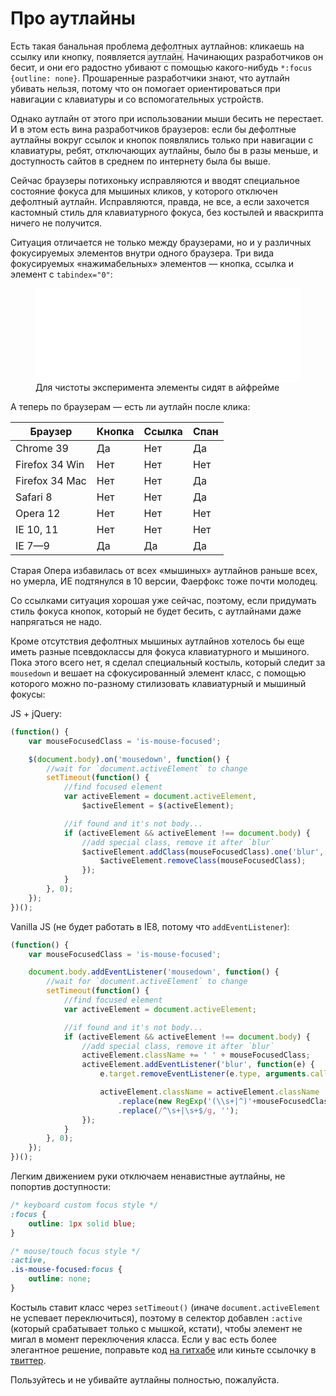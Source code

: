 <style>
.outline-demo {
    outline: 1px dotted #666;
}
</style>

# Про аутлайны

Есть такая банальная проблема дефолтных аутлайнов: кликаешь на ссылку или кнопку, появляется <span class="outline-demo js-outline-demo">аутлайн</span>. Начинающих разработчиков он бесит, и они его радостно убивают с помощью какого-нибудь `*:focus {outline: none}`. Прошаренные разработчики знают, что аутлайн убивать нельзя, потому что он помогает ориентироваться при навигации с клавиатуры и со вспомогательных устройств.

<script>
    const focusedElement = document.querySelector(':focus');
    const testElement = document.createElement('span');
    testElement.setAttribute('tabindex', '0');
    Object.assign(testElement.style, {
        position: 'absolute',
        left: 0,
        top: document.body.scrollTop + 'px',
        opacity: 0
    });
    document.body.appendChild(testElement);
    testElement.focus();
    const computedStyle = getComputedStyle(testElement);
    const outlineStyle = computedStyle.outline;
    const demoElement = document.querySelector('.js-outline-demo');

    if (
        outlineStyle &&
        computedStyle.outlineStyle !== 'none'
    ) {
        demoElement.style.outline = outlineStyle;
    }

    testElement.blur();
    testElement.remove();
    if (focusedElement) {
        focusedElement.focus();
    }
</script>

Однако аутлайн от этого при использовании мыши бесить не перестает. И в этом есть вина разработчиков браузеров: если бы дефолтные аутлайны вокруг ссылок и кнопок появлялись только при навигации с клавиатуры, ребят, отключающих аутлайны, было бы в разы меньше, и доступность сайтов в среднем по интернету была бы выше.

Сейчас браузеры потихоньку исправляются и вводят специальное состояние фокуса для мышиных кликов, у которого отключен дефолтный аутлайн. Исправляются, правда, не все, а если захочется кастомный стиль для клавиатурного фокуса, без костылей и яваскрипта ничего не получится.

Ситуация отличается не только между браузерами, но и у различных фокусируемых элементов внутри одного браузера. Три вида фокусируемых «нажимабельных» элементов — кнопка, ссылка и элемент с `tabindex="0"`:

<figure>
    <iframe class="demo-frame js-demo-frame" width="100%" src="/demos/outline-demo/" frameborder="0"></iframe>
    <figcaption>
        Для чистоты эксперимента элементы сидят в айфрейме
    </figcaption>
</figure>

А теперь по браузерам — есть ли аутлайн после клика:

<div class="table-holder">
    <table>
        <thead>
            <tr>
                <th>Браузер</th>
                <th>Кнопка</th>
                <th>Ссылка</th>
                <th>Спан</th>
            </tr>
        </thead>
        <tbody>
            <tr>
                <td>Chrome 39</td>
                <td class="is-false">Да</td>
                <td class="is-true">Нет</td>
                <td class="is-false">Да</td>
            </tr>
            <tr>
                <td>Firefox 34 Win </td>
                <td class="is-true">Нет</td>
                <td class="is-true">Нет</td>
                <td class="is-true">Нет</td>
            </tr>
            <tr>
                <td>Firefox 34 Mac </td>
                <td class="is-true">Нет</td>
                <td class="is-true">Нет</td>
                <td class="is-false">Да</td>
            </tr>
            <tr>
                <td>Safari 8</td>
                <td class="is-true">Нет</td>
                <td class="is-true">Нет</td>
                <td class="is-false">Да</td>
            </tr>
            <tr>
                <td>Opera 12</td>
                <td class="is-true">Нет</td>
                <td class="is-true">Нет</td>
                <td class="is-true">Нет</td>
            </tr>
            <tr>
                <td>IE 10, 11</td>
                <td class="is-true">Нет</td>
                <td class="is-true">Нет</td>
                <td class="is-true">Нет</td>
            </tr>
            <tr>
                <td>IE 7—9</td>
                <td class="is-false">Да</td>
                <td class="is-false">Да</td>
                <td class="is-false">Да</td>
            </tr>
        </tbody>
    </table>
</div>

Старая Опера избавилась от всех «мышиных» аутлайнов раньше всех, но умерла, ИЕ подтянулся в 10 версии, Фаерфокс тоже почти молодец.

Со ссылками ситуация хорошая уже сейчас, поэтому, если придумать стиль фокуса кнопок, который не будет бесить, с аутлайнами даже напрягаться не надо.

Кроме отсутствия дефолтных мышиных аутлайнов хотелось бы еще иметь разные псевдоклассы для фокуса клавиатурного и мышиного. Пока этого всего нет, я сделал специальный костыль, который следит за `mousedown` и вешает на сфокусированный элемент класс, с помощью которого можно по-разному стилизовать клавиатурный и мышиный фокусы:

JS + jQuery:

```js
(function() {
    var mouseFocusedClass = 'is-mouse-focused';

    $(document.body).on('mousedown', function() {
        //wait for `document.activeElement` to change
        setTimeout(function() {
            //find focused element
            var activeElement = document.activeElement,
                $activeElement = $(activeElement);

            //if found and it's not body...
            if (activeElement && activeElement !== document.body) {
                //add special class, remove it after `blur`
                $activeElement.addClass(mouseFocusedClass).one('blur', function() {
                    $activeElement.removeClass(mouseFocusedClass);
                });
            }
        }, 0);
    });
})();
```

Vanilla JS (не будет работать в IE8, потому что `addEventListener`):

```js
(function() {
    var mouseFocusedClass = 'is-mouse-focused';

    document.body.addEventListener('mousedown', function() {
        //wait for `document.activeElement` to change
        setTimeout(function() {
            //find focused element
            var activeElement = document.activeElement;

            //if found and it's not body...
            if (activeElement && activeElement !== document.body) {
                //add special class, remove it after `blur`
                activeElement.className += ' ' + mouseFocusedClass;
                activeElement.addEventListener('blur', function(e) {
                    e.target.removeEventListener(e.type, arguments.callee);

                    activeElement.className = activeElement.className
                        .replace(new RegExp('(\\s+|^)'+mouseFocusedClass+'(\\s+|$)', 'g'), ' ')
                        .replace(/^\s+|\s+$/g, '');
                });
            }
        }, 0);
    });
})();
```

Легким движением руки отключаем ненавистные аутлайны, не попортив доступности:

```css
/* keyboard custom focus style */
:focus {
    outline: 1px solid blue;
}

/* mouse/touch focus style */
:active,
.is-mouse-focused:focus {
    outline: none;
}
```

Костыль ставит класс через `setTimeout()` (иначе `document.activeElement` не успевает переключиться), поэтому в селектор добавлен `:active` (который срабатывает только с мышкой, кстати), чтобы элемент не мигал в момент переключения класса. Если у вас есть более элегантное решение, поправьте код [на гитхабе](https://github.com/wilddeer/focus-fix) или киньте ссылочку в [твиттер](https://twitter.com/wildir).

Пользуйтесь и не убивайте аутлайны полностью, пожалуйста.
